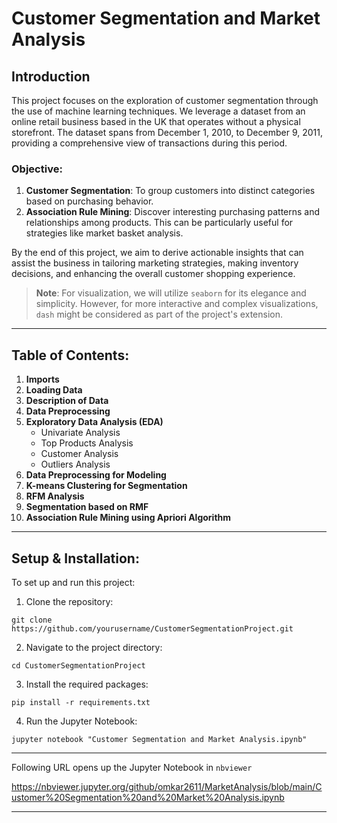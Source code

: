 
# Customer Segmentation and Market Analysis

## Introduction

This project focuses on the exploration of customer segmentation through the use of machine learning techniques. We leverage a dataset from an online retail business based in the UK that operates without a physical storefront. The dataset spans from December 1, 2010, to December 9, 2011, providing a comprehensive view of transactions during this period.

### Objective:
1. **Customer Segmentation**: To group customers into distinct categories based on purchasing behavior.
2. **Association Rule Mining**: Discover interesting purchasing patterns and relationships among products. This can be particularly useful for strategies like market basket analysis.

By the end of this project, we aim to derive actionable insights that can assist the business in tailoring marketing strategies, making inventory decisions, and enhancing the overall customer shopping experience.

> **Note**: For visualization, we will utilize `seaborn` for its elegance and simplicity. However, for more interactive and complex visualizations, `dash` might be considered as part of the project's extension.

---

## Table of Contents:

1. **Imports**
2. **Loading Data**
3. **Description of Data**
4. **Data Preprocessing**
5. **Exploratory Data Analysis (EDA)**
    - Univariate Analysis
    - Top Products Analysis
    - Customer Analysis
    - Outliers Analysis
6. **Data Preprocessing for Modeling**
7. **K-means Clustering for Segmentation**
8. **RFM Analysis**
9. **Segmentation based on RMF**
10. **Association Rule Mining using Apriori Algorithm**

---

## Setup & Installation:

To set up and run this project:

1. Clone the repository:
```
git clone https://github.com/yourusername/CustomerSegmentationProject.git
```

2. Navigate to the project directory:
```
cd CustomerSegmentationProject
```

3. Install the required packages:
```
pip install -r requirements.txt
```

4. Run the Jupyter Notebook:
```
jupyter notebook "Customer Segmentation and Market Analysis.ipynb"
```

---
Following URL opens up the Jupyter Notebook in `nbviewer`

https://nbviewer.jupyter.org/github/omkar2611/MarketAnalysis/blob/main/Customer%20Segmentation%20and%20Market%20Analysis.ipynb

---
